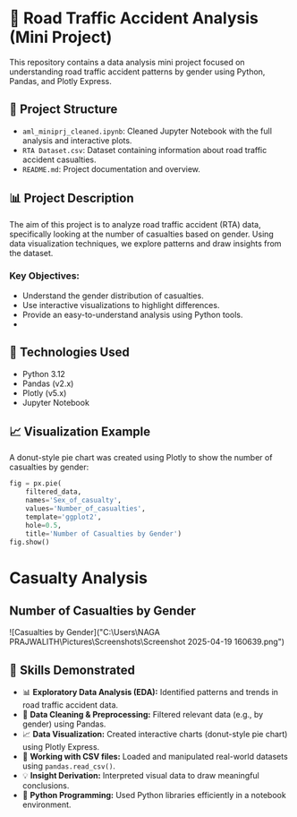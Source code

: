# 🚦 Road Traffic Accident Analysis (Mini Project)

This repository contains a data analysis mini project focused on understanding road traffic accident patterns by gender using Python, Pandas, and Plotly Express.

## 📁 Project Structure

- `aml_miniprj_cleaned.ipynb`: Cleaned Jupyter Notebook with the full analysis and interactive plots.
- `RTA Dataset.csv`: Dataset containing information about road traffic accident casualties.
- `README.md`: Project documentation and overview.

## 📊 Project Description

The aim of this project is to analyze road traffic accident (RTA) data, specifically looking at the number of casualties based on gender. Using data visualization techniques, we explore patterns and draw insights from the dataset.

### Key Objectives:
- Understand the gender distribution of casualties.
- Use interactive visualizations to highlight differences.
- Provide an easy-to-understand analysis using Python tools.
- 
## 🔧 Technologies Used

- Python 3.12
- Pandas (v2.x)
- Plotly (v5.x)
- Jupyter Notebook
 
## 📈 Visualization Example

A donut-style pie chart was created using Plotly to show the number of casualties by gender:

```python
fig = px.pie(
    filtered_data,
    names='Sex_of_casualty',
    values='Number_of_casualties',
    template='ggplot2',
    hole=0.5,
    title='Number of Casualties by Gender')
fig.show()
```
# Casualty Analysis

## Number of Casualties by Gender
![Casualties by Gender]("C:\Users\NAGA PRAJWALITH\Pictures\Screenshots\Screenshot 2025-04-19 160639.png")

## 🧠 Skills Demonstrated

- 📊 **Exploratory Data Analysis (EDA):** Identified patterns and trends in road traffic accident data.
- 🧹 **Data Cleaning & Preprocessing:** Filtered relevant data (e.g., by gender) using Pandas.
- 📈 **Data Visualization:** Created interactive charts (donut-style pie chart) using Plotly Express.
- 📂 **Working with CSV files:** Loaded and manipulated real-world datasets using `pandas.read_csv()`.
- 💡 **Insight Derivation:** Interpreted visual data to draw meaningful conclusions.
- 🐍 **Python Programming:** Used Python libraries efficiently in a notebook environment.




